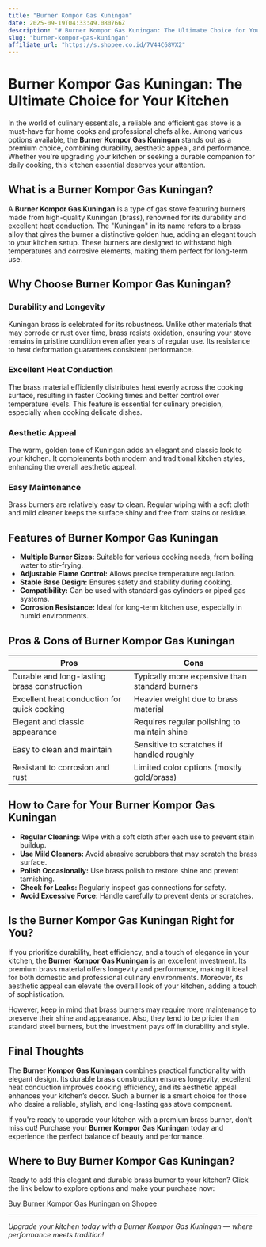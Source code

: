 ```yaml
---
title: "Burner Kompor Gas Kuningan"
date: 2025-09-19T04:33:49.080766Z
description: "# Burner Kompor Gas Kuningan: The Ultimate Choice for Your Kitchen..."
slug: "burner-kompor-gas-kuningan"
affiliate_url: "https://s.shopee.co.id/7V44C68VX2"
---
```

# Burner Kompor Gas Kuningan: The Ultimate Choice for Your Kitchen

In the world of culinary essentials, a reliable and efficient gas stove is a must-have for home cooks and professional chefs alike. Among various options available, the **Burner Kompor Gas Kuningan** stands out as a premium choice, combining durability, aesthetic appeal, and performance. Whether you're upgrading your kitchen or seeking a durable companion for daily cooking, this kitchen essential deserves your attention.

## What is a Burner Kompor Gas Kuningan?

A **Burner Kompor Gas Kuningan** is a type of gas stove featuring burners made from high-quality Kuningan (brass), renowned for its durability and excellent heat conduction. The "Kuningan" in its name refers to a brass alloy that gives the burner a distinctive golden hue, adding an elegant touch to your kitchen setup. These burners are designed to withstand high temperatures and corrosive elements, making them perfect for long-term use.

## Why Choose Burner Kompor Gas Kuningan?

### Durability and Longevity

Kuningan brass is celebrated for its robustness. Unlike other materials that may corrode or rust over time, brass resists oxidation, ensuring your stove remains in pristine condition even after years of regular use. Its resistance to heat deformation guarantees consistent performance.

### Excellent Heat Conduction

The brass material efficiently distributes heat evenly across the cooking surface, resulting in faster Cooking times and better control over temperature levels. This feature is essential for culinary precision, especially when cooking delicate dishes.

### Aesthetic Appeal

The warm, golden tone of Kuningan adds an elegant and classic look to your kitchen. It complements both modern and traditional kitchen styles, enhancing the overall aesthetic appeal.

### Easy Maintenance

Brass burners are relatively easy to clean. Regular wiping with a soft cloth and mild cleaner keeps the surface shiny and free from stains or residue.

## Features of Burner Kompor Gas Kuningan

- **Multiple Burner Sizes:** Suitable for various cooking needs, from boiling water to stir-frying.
- **Adjustable Flame Control:** Allows precise temperature regulation.
- **Stable Base Design:** Ensures safety and stability during cooking.
- **Compatibility:** Can be used with standard gas cylinders or piped gas systems.
- **Corrosion Resistance:** Ideal for long-term kitchen use, especially in humid environments.

## Pros & Cons of Burner Kompor Gas Kuningan

| Pros                                              | Cons                                              |
|---------------------------------------------------|---------------------------------------------------|
| Durable and long-lasting brass construction     | Typically more expensive than standard burners  |
| Excellent heat conduction for quick cooking     | Heavier weight due to brass material            |
| Elegant and classic appearance                   | Requires regular polishing to maintain shine   |
| Easy to clean and maintain                       | Sensitive to scratches if handled roughly     |
| Resistant to corrosion and rust                  | Limited color options (mostly gold/brass)     |

## How to Care for Your Burner Kompor Gas Kuningan

- **Regular Cleaning:** Wipe with a soft cloth after each use to prevent stain buildup.
- **Use Mild Cleaners:** Avoid abrasive scrubbers that may scratch the brass surface.
- **Polish Occasionally:** Use brass polish to restore shine and prevent tarnishing.
- **Check for Leaks:** Regularly inspect gas connections for safety.
- **Avoid Excessive Force:** Handle carefully to prevent dents or scratches.

## Is the Burner Kompor Gas Kuningan Right for You?

If you prioritize durability, heat efficiency, and a touch of elegance in your kitchen, the **Burner Kompor Gas Kuningan** is an excellent investment. Its premium brass material offers longevity and performance, making it ideal for both domestic and professional culinary environments. Moreover, its aesthetic appeal can elevate the overall look of your kitchen, adding a touch of sophistication.

However, keep in mind that brass burners may require more maintenance to preserve their shine and appearance. Also, they tend to be pricier than standard steel burners, but the investment pays off in durability and style.

## Final Thoughts

The **Burner Kompor Gas Kuningan** combines practical functionality with elegant design. Its durable brass construction ensures longevity, excellent heat conduction improves cooking efficiency, and its aesthetic appeal enhances your kitchen’s decor. Such a burner is a smart choice for those who desire a reliable, stylish, and long-lasting gas stove component.

If you're ready to upgrade your kitchen with a premium brass burner, don’t miss out! Purchase your **Burner Kompor Gas Kuningan** today and experience the perfect balance of beauty and performance.

## Where to Buy Burner Kompor Gas Kuningan?

Ready to add this elegant and durable brass burner to your kitchen? Click the link below to explore options and make your purchase now:

[Buy Burner Kompor Gas Kuningan on Shopee](https://s.shopee.co.id/7V44C68VX2)

---

*Upgrade your kitchen today with a Burner Kompor Gas Kuningan — where performance meets tradition!*